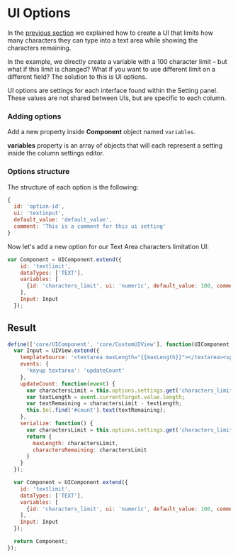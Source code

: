 # UI Options
In the [previous section](05-custom-uis/01-create-an-ui.md) we explained how to create a UI that limits how many characters they can type into a text area while showing the characters remaining.

In the example, we directly create a variable with a 100 character limit – but what if this limit is changed? What if you want to use different limit on a different field? The solution to this is UI options.
 
UI options are settings for each interface found within the Setting panel. These values are not shared between UIs, but are specific to each column.

### Adding options
Add a new property inside **Component** object named `variables`.

**variables** property is an array of objects that will each represent a setting inside the column settings editor.

### Options structure
The structure of each option is the following:

```js
{
  id: 'option-id',
  ui: 'textinput',
  default_value: 'default_value',
  comment: 'This is a comment for this ui setting'
}
```

Now let's add a new option for our Text Area characters limitation UI:
```js
var Component = UIComponent.extend({
    id: 'textlimit',
    dataTypes: ['TEXT'],
    variables: [
      {id: 'characters_limit', ui: 'numeric', default_value: 100, comment: 'Characters Limitation'}
    ],
    Input: Input
  });
```

## Result

```js
define(['core/UIComponent', 'core/CustomUIView'], function(UIComponent, UIView) {
  var Input = UIView.extend({
    templateSource: '<textarea maxLength="{{maxLength}}"></textarea><span id="count">{{charactersRemaining}}</span>',
    events: {
      'keyup textarea': 'updateCount'
    },
    updateCount: function(event) {
      var charactersLimit = this.options.settings.get('characters_limit');
      var textLength = event.currentTarget.value.length;
      var textRemaining = charactersLimit - textLength;
      this.$el.find('#count').text(textRemaining);
    },
    serialize: function() {
      var charactersLimit = this.options.settings.get('characters_limit');
      return {
        maxLength: charactersLimit,
        charactersRemaining: charactersLimit
      }
    }
  });

  var Component = UIComponent.extend({
    id: 'textlimit',
    dataTypes: ['TEXT'],
    variables: [
      {id: 'characters_limit', ui: 'numeric', default_value: 100, comment: 'Characters Limitation'}
    ],
    Input: Input
  });

  return Component;
});
```

